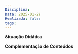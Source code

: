 ```yaml
---
Disciplina: 
Data: 2025-01-29
Realizada: false
tags:
---
```

**Situação Didática**


**Complementação de Conteúdos**
